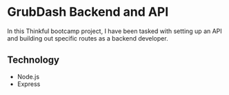 # GrubDash Backend and API
In this Thinkful bootcamp project, I have been tasked with setting up an API and building out specific routes as a backend developer. 

## Technology
- Node.js
- Express
